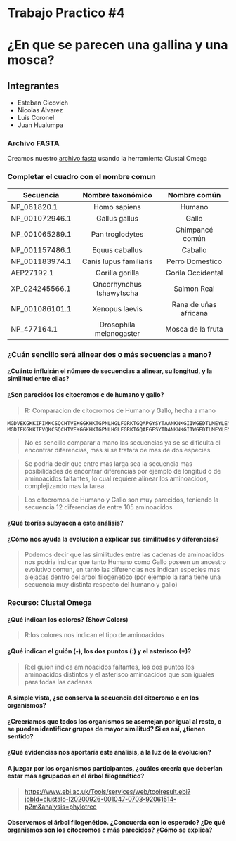 # Trabajo Practico #4
# ¿En que se parecen una gallina y una mosca?

## Integrantes

 - Esteban Cicovich
 - Nicolas Alvarez
 - Luis Coronel
 - Juan Hualumpa

### Archivo FASTA
Creamos nuestro [archivo fasta](secuencias-citocromo-c.fasta) usando la herramienta Clustal Omega


### Completar el cuadro con el nombre comun

|   Secuencia   | Nombre taxonómico | Nombre común |
| ------------- |:-------------:|:-------------:|
|  NP_061820.1  |  Homo sapiens |    Humano     |
|  NP_001072946.1  |  Gallus gallus  |    Gallo    |
|  NP_001065289.1  |  Pan troglodytes  |  Chimpancé común  |
|  NP_001157486.1  |  Equus caballus |   Caballo   |
|  NP_001183974.1  | Canis lupus familiaris |  Perro Domestico  |
|  AEP27192.1  |  Gorilla gorilla  |  Gorila Occidental  |
|  XP_024245566.1  |  Oncorhynchus tshawytscha  |  Salmon Real  |
|  NP_001086101.1  |  Xenopus laevis  |  Rana de uñas africana  |
|  NP_477164.1  |  Drosophila melanogaster  |  Mosca de la fruta  |


### ¿Cuán sencillo será alinear dos o más secuencias a mano?
#### ¿Cuánto influirán el número de secuencias a alinear, su longitud, y la similitud entre ellas?
#### ¿Son parecidos los citocromos c de humano y gallo?

>R: Comparacion de citocromos de Humano y Gallo, hecha a mano

```
MGDVEKGKKIFIMKCSQCHTVEKGGKHKTGPNLHGLFGRKTGQAPGYSYTAANKNKGIIWGEDTLMEYLENPKKYIPGTKMIFVGIKKKEERADLIAYLKKATNE
MGDIEKGKKIFVQKCSQCHTVEKGGKHKTGPNLHGLFGRKTGQAEGFSYTDANKNKGITWGEDTLMEYLENPKKYIPGTKMIFAGIKKKSERVDLIAYLKDATSK
```

>No es sencillo comparar a mano las secuencias ya se se dificulta el encontrar diferencias, mas si se tratara de mas de dos especies

>Se podria decir que entre mas larga sea la secuencia mas posibilidades de encontrar diferencias por ejemplo de longitud o de aminoacidos faltantes,
lo cual requiere alinear los aminoacidos, complejizando mas la tarea.

>Los citocromos de Humano y Gallo son muy parecidos, teniendo la secuencia 12 diferencias de entre 105 aminoacidos


#### ¿Qué teorías subyacen a este análisis?
#### ¿Cómo nos ayuda la evolución a explicar sus similitudes y diferencias?

>Podemos decir que las similitudes entre las cadenas de aminoacidos nos podria indicar que tanto Humano como Gallo poseen un ancestro evolutivo comun,
en tanto las diferencias nos indican especies mas alejadas dentro del arbol filogenetico (por ejemplo la rana tiene una secuencia muy distinta respecto del
humano y gallo)

### Recurso: Clustal Omega

#### ¿Qué indican los colores? (Show Colors)
>R:los colores nos indican el tipo de aminoacidos

#### ¿Qué indican el guión (-), los dos puntos (:) y el asterisco (*)?
>R:el guion indica aminoacidos faltantes, los dos puntos los aminoacidos distintos  y el asterisco aminoacidos que son iguales para todas las cadenas

#### A simple vista, ¿se conserva la secuencia del citocromo c en los organismos?

#### ¿Creeríamos que todos los organismos se asemejan por igual al resto, o se pueden identificar grupos de mayor similitud? Si es así, ¿tienen sentido?
#### ¿Qué evidencias nos aportaría este análisis, a la luz de la evolución?

#### A juzgar por los organismos participantes, ¿cuáles creería que deberían estar más agrupados en el árbol filogenético?

> https://www.ebi.ac.uk/Tools/services/web/toolresult.ebi?jobId=clustalo-I20200926-001047-0703-92061514-p2m&analysis=phylotree

#### Observemos el árbol filogenético. ¿Concuerda con lo esperado? ¿De qué organismos son los citocromos c más parecidos? ¿Cómo se explica?